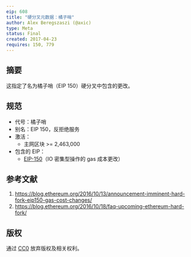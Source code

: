 ```yaml
---
eip: 608
title: "硬分叉元数据：橘子哨"
author: Alex Beregszaszi (@axic)
type: Meta
status: Final
created: 2017-04-23
requires: 150, 779
---
```


## 摘要

这指定了名为橘子哨（EIP 150）硬分叉中包含的更改。

## 规范

- 代号：橘子哨
- 别名：EIP 150，反拒绝服务
- 激活：
  - 主网区块 >= 2,463,000
- 包含的 EIP：
  - [EIP-150](./eip-150.md)（IO 密集型操作的 gas 成本更改）

## 参考文献

1. https://blog.ethereum.org/2016/10/13/announcement-imminent-hard-fork-eip150-gas-cost-changes/
2. https://blog.ethereum.org/2016/10/18/faq-upcoming-ethereum-hard-fork/

## 版权

通过 [CC0](../LICENSE.md) 放弃版权及相关权利。